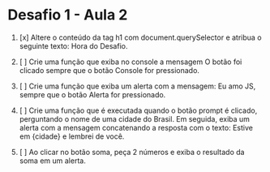 # Desafio 1 - Aula 2

1. [x] Altere o conteúdo da tag h1 com document.querySelector e atribua o seguinte texto: Hora do Desafio.

2. [ ] Crie uma função que exiba no console a mensagem O botão foi clicado sempre que o botão Console for pressionado.

3. [ ] Crie uma função que exiba um alerta com a mensagem: Eu amo JS, sempre que o botão Alerta for pressionado.

4. [ ] Crie uma função que é executada quando o botão prompt é clicado, perguntando o nome de uma cidade do Brasil. Em seguida, exiba um alerta com a mensagem concatenando a resposta com o texto: Estive em {cidade} e lembrei de você.

5. [ ] Ao clicar no botão soma, peça 2 números e exiba o resultado da soma em um alerta.
